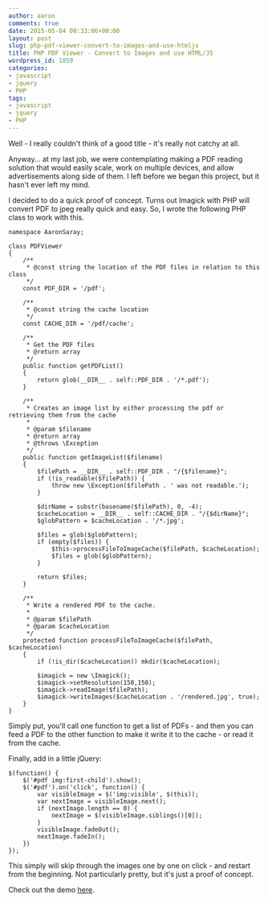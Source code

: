 ```yaml
---
author: aaron
comments: true
date: 2015-05-04 00:33:06+00:00
layout: post
slug: php-pdf-viewer-convert-to-images-and-use-htmljs
title: PHP PDF Viewer - Convert to Images and use HTML/JS
wordpress_id: 1859
categories:
- javascript
- jquery
- PHP
tags:
- javascript
- jquery
- PHP
---
```


Well - I really couldn't think of a good title - it's really not catchy at all.

Anyway... at my last job, we were contemplating making a PDF reading solution that would easily scale, work on multiple devices, and allow advertisements along side of them.  I left before we began this project, but it hasn't ever left my mind.

I decided to do a quick proof of concept.  Turns out Imagick with PHP will convert PDF to jpeg really quick and easy.  So, I wrote the following PHP class to work with this.


    
    
    namespace AaronSaray;
    
    class PDFViewer
    {
        /**
         * @const string the location of the PDF files in relation to this class
         */
        const PDF_DIR = '/pdf';
    
        /**
         * @const string the cache location
         */
        const CACHE_DIR = '/pdf/cache';
    
        /**
         * Get the PDF files
         * @return array
         */
        public function getPDFList()
        {
            return glob(__DIR__ . self::PDF_DIR . '/*.pdf');
        }
    
        /**
         * Creates an image list by either processing the pdf or retrieving them from the cache
         *
         * @param $filename
         * @return array
         * @throws \Exception
         */
        public function getImageList($filename)
        {
            $filePath = __DIR__ . self::PDF_DIR . "/{$filename}";
            if (!is_readable($filePath)) {
                throw new \Exception($filePath . ' was not readable.');
            }
    
            $dirName = substr(basename($filePath), 0, -4);
            $cacheLocation = __DIR__ . self::CACHE_DIR . "/{$dirName}";
            $globPattern = $cacheLocation . '/*.jpg';
    
            $files = glob($globPattern);
            if (empty($files)) {
                $this->processFileToImageCache($filePath, $cacheLocation);
                $files = glob($globPattern);
            }
    
            return $files;
        }
    
        /**
         * Write a rendered PDF to the cache.
         *
         * @param $filePath
         * @param $cacheLocation
         */
        protected function processFileToImageCache($filePath, $cacheLocation)
        {
            if (!is_dir($cacheLocation)) mkdir($cacheLocation);
    
            $imagick = new \Imagick();
            $imagick->setResolution(150,150);
            $imagick->readImage($filePath);
            $imagick->writeImages($cacheLocation . '/rendered.jpg', true);
        }
    }
    



Simply put, you'll call one function to get a list of PDFs - and then you can feed a PDF to the other function to make it write it to the cache - or read it from the cache.

Finally, add in a little jQuery:

    
    
    $(function() {
        $('#pdf img:first-child').show();
        $('#pdf').on('click', function() {
            var visibleImage = $('img:visible', $(this));
            var nextImage = visibleImage.next();
            if (nextImage.length == 0) {
                nextImage = $(visibleImage.siblings()[0]);
            }
            visibleImage.fadeOut();
            nextImage.fadeIn();
        })
    });
    



This simply will skip through the images one by one on click - and restart from the beginning.  Not particularly pretty, but it's just a proof of concept.

Check out the demo [here](/demo/pdf-viewer).

